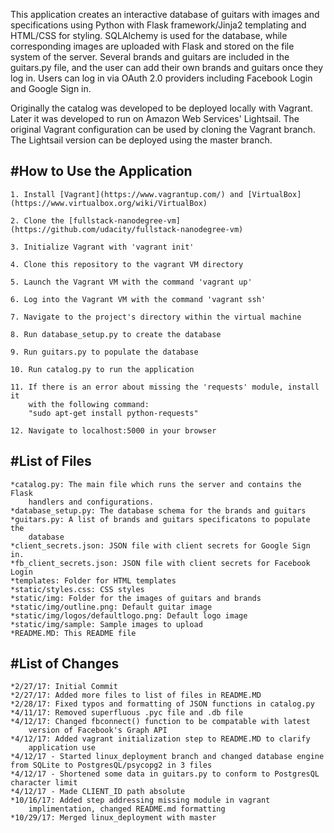 This application creates an interactive database of guitars with images and 
specifications using Python with Flask framework/Jinja2 templating and 
HTML/CSS for styling. SQLAlchemy is used for the database, while corresponding
images are uploaded with Flask and stored on the file system of the server.
Several brands and guitars are included in the guitars.py file, and the user
can add their own brands and guitars once they log in. Users can log in via
OAuth 2.0 providers including Facebook Login and Google Sign in.

Originally the catalog was developed to be deployed locally with Vagrant. 
Later it was developed to run on Amazon Web Services' Lightsail. The original 
Vagrant configuration can be used by cloning the Vagrant branch. The Lightsail 
version can be deployed using the master branch.

#How to Use the Application
---------------------------

	1. Install [Vagrant](https://www.vagrantup.com/) and [VirtualBox](https://www.virtualbox.org/wiki/VirtualBox)

	2. Clone the [fullstack-nanodegree-vm](https://github.com/udacity/fullstack-nanodegree-vm)

	3. Initialize Vagrant with 'vagrant init'

	4. Clone this repository to the vagrant VM directory

	5. Launch the Vagrant VM with the command 'vagrant up'

	6. Log into the Vagrant VM with the command 'vagrant ssh'

	7. Navigate to the project's directory within the virtual machine

	8. Run database_setup.py to create the database

	9. Run guitars.py to populate the database

	10. Run catalog.py to run the application

	11. If there is an error about missing the 'requests' module, install it 
		with the following command: 
		"sudo apt-get install python-requests"

	12. Navigate to localhost:5000 in your browser


#List of Files
--------------

	*catalog.py: The main file which runs the server and contains the Flask
		handlers and configurations.
	*database_setup.py: The database schema for the brands and guitars
	*guitars.py: A list of brands and guitars specificatons to populate the
		database 
	*client_secrets.json: JSON file with client secrets for Google Sign in.
	*fb_client_secrets.json: JSON file with client secrets for Facebook Login
	*templates: Folder for HTML templates
	*static/styles.css: CSS styles
	*static/img: Folder for the images of guitars and brands
	*static/img/outline.png: Default guitar image
	*static/img/logos/defaultlogo.png: Default logo image
	*static/img/sample: Sample images to upload
	*README.MD: This README file

#List of Changes
----------------

	*2/27/17: Initial Commit
	*2/27/17: Added more files to list of files in README.MD
	*2/28/17: Fixed typos and formatting of JSON functions in catalog.py
	*4/11/17: Removed superfluous .pyc file and .db file
	*4/12/17: Changed fbconnect() function to be compatable with latest 
		version of Facebook's Graph API
	*4/12/17: Added vagrant initialization step to README.MD to clarify 
		application use
	*4/12/17 - Started linux_deployment branch and changed database engine from SQLite to PostgresQL/psycopg2 in 3 files
	*4/12/17 - Shortened some data in guitars.py to conform to PostgresQL character limit
	*4/12/17 - Made CLIENT_ID path absolute
	*10/16/17: Added step addressing missing module in vagrant 
		implimentation, changed README.md formatting
	*10/29/17: Merged linux_deployment with master